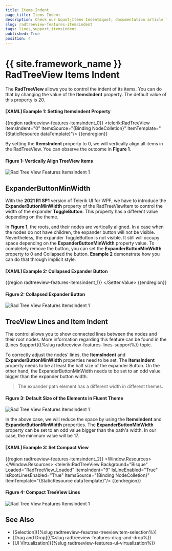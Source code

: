```yaml
---
title: Items Indent
page_title: Items Indent
description: Check our &quot;Items Indent&quot; documentation article for the RadTreeView {{ site.framework_name }} control.
slug: radtreeview-features-itemsindent
tags: lines,support,itemsindent
published: True
position: 4
---
```


# {{ site.framework_name }} RadTreeView Items Indent

The __RadTreeView__ allows you to control the indent of its items. You can do that by changing the value of the __ItemsIndent__ property. The default value of this property is 20.

#### __[XAML] Example 1: Setting ItemsIndent Property__

{{region radtreeview-features-itemsindent_0}}
	<telerik:RadTreeView ItemsIndent="0" ItemsSource="{Binding NodeColletion}" ItemTemplate="{StaticResource dataTemplate}"/>
{{endregion}}

By setting the __ItemsIndent__ property to 0, we will vertically align all items in the RadTreeView. You can observe the outcome in __Figure 1__.

#### __Figure 1: Vertically Align TreeView Items__
![Rad Tree View Features ItemsIndent 1](images/RadTreeView_ItemsIndent_01.png)

## ExpanderButtonMinWidth

With the __2021 R1 SP1__ version of Telerik UI for WPF, we have to introduce the __ExpanderButtonMinWidth__ property of the RadTreeViewItem to control the width of the expander __ToggleButton__. This property has a different value depending on the theme. 

In __Figure 1__, the roots, and their nodes are vertically aligned. In a case when the nodes do not have children, the expander button will not be visible. Nevertheless, the expander ToggleButton is not visible. It still will occupy space depending on the __ExpanderButtonMinWidth__ property value. To completely remove the button, you can set the __ExpanderButtonMinWidth__ property to 0 and Collapsed the button. __Example 2__ demonstrate how you can do that through implicit style.

#### __[XAML] Example 2: Collapsed Expander Button__
{{region radtreeview-features-itemsindent_1}}
	<Style TargetType="telerik:RadTreeViewItem" BasedOn="{StaticResource RadTreeViewItemStyle}">
		<Setter Property="ExpanderButtonMinWidth" Value="0" />
		<Setter Property="ExpanderStyle">
			<Setter.Value>
				<Style TargetType="ToggleButton">
					<Setter Property="Visibility" Value="Collapsed" />
				</Style>
			</Setter.Value>
		</Setter>
	</Style>
{{endregion}}

#### __Figure 2: Collapsed Expander Button__
![Rad Tree View Features ItemsIndent 1](images/RadTreeView_ItemsIndent_02.png)

## TreeView Lines and Item Indent

The control allows you to show connected lines between the nodes and their root nodes. More information regarding this feature can be found in the [Lines Support]({%slug radtreeview-features-lines-support%}) topic.

To correctly adjust the nodes' lines, the __ItemsIndent__ and __ExpanderButtonMinWidth__ properties need to be set. The __ItemsIndent__ property needs to be at least the half size of the expander Button. On the other hand, the ExpanderButtonMinWidth needs to be set to an odd value bigger than the expander button width. 

> The expander path element has a different width in different themes.

#### __Figure 3: Default Size of the Elements in Fluent Theme__
![Rad Tree View Features ItemsIndent 1](images/RadTreeView_ItemsIndent_03.png)

In the above case, we will reduce the space by using the __ItemsIndent__ and __ExpanderButtonMinWidth__ properties. The __ExpanderButtonMinWidth__ property can be set to an odd value bigger than the path's width. In our case, the minimum value will be 17. 

#### __[XAML] Example 3: Set Compact View__
{{region radtreeview-features-itemsindent_2}}
	<Window.Resources>
		<HierarchicalDataTemplate x:Key="dataTemplate" ItemsSource="{Binding Children}" >
			<TextBlock Text="{Binding Header}" />
		</HierarchicalDataTemplate>
		<Style TargetType="telerik:RadTreeViewItem" BasedOn="{StaticResource RadTreeViewItemStyle}">
			<Setter Property="ExpanderButtonMinWidth" Value="17"/>
		</Style>        
	</Window.Resources>
	<Grid>
		<telerik:RadTreeView Background="Bisque" Loaded="RadTreeView_Loaded" ItemsIndent="9"  IsLineEnabled="True" IsRootLinesEnabled="True"  ItemsSource="{Binding NodeColletion}" ItemTemplate="{StaticResource dataTemplate}"/>
	</Grid>
{{endregion}}

#### __Figure 4: Compact TreeView Lines__
![Rad Tree View Features ItemsIndent 1](images/RadTreeView_ItemsIndent_04.png)

## See Also
 * [Selection]({%slug radtreeview-feautres-treeviewitem-selection%})
 * [Drag and Drop]({%slug radtreeview-features-drag-and-drop%})
 * [UI Virtualization]({%slug radtreeview-features-ui-virtualization%})
